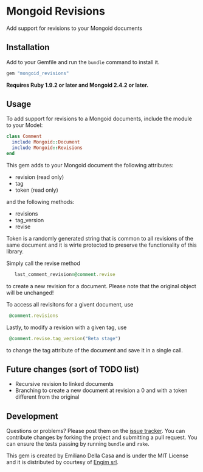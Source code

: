 # Mongoid Revisions

Add support for revisions to your Mongoid documents

## Installation

Add to your Gemfile and run the `bundle` command to install it.

 ```ruby
 gem "mongoid_revisions"
 ```

**Requires Ruby 1.9.2 or later and Mongoid 2.4.2 or later.**

## Usage

To add support for revisions to a Mongoid documents, include the module to your Model:

 ```ruby
 class Comment
   include Mongoid::Document
   include Mongoid::Revisions
 end
 ```

This gem adds to your Mongoid document the following attributes:

- revision (read only)
- tag
- token (read only)

and the following methods:

- revisions
- tag_version
- revise

Token is a randomly generated string that is common to all revisions of the same document and it is wirte protected to preserve the functionality of this library.

Simply call the revise method

 ```ruby
	last_comment_revision=@comment.revise
 ```

to create a new revision for a document. Please note that the original object will be unchanged!

To access all revisitons for a givent document, use

 ```ruby
  @comment.revisions
 ```

Lastly, to modify a revision with a given tag, use

 ```ruby
  @comment.revise.tag_version("Beta stage")
 ```

to change the tag attribute of the document and save it in a single call.

## Future changes (sort of TODO list)

- Recursive revision to linked documents
- Branching to create a new document at revision a 0 and with a token different from the original

## Development

Questions or problems? Please post them on the [issue tracker](https://github.com/emilianodellacasa/mongoid_revisions/issues). You can contribute changes by forking the project and submitting a pull request. You can ensure the tests passing by running `bundle` and `rake`.

This gem is created by Emiliano Della Casa and is under the MIT License and it is distributed by courtesy of [Engim srl](http://www.engim.eu/en).
